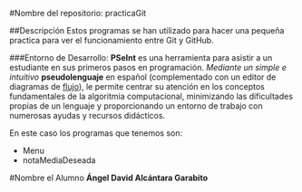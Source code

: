 #Nombre del repositorio: practicaGit

##Descripción
Estos programas se han utilizado para hacer una pequeña practica para ver el funcionamiento entre Git y GitHub.

###Entorno de Desarrollo:
**PSeInt** es una herramienta para asistir a un estudiante en sus primeros pasos en programación. *Mediante un simple e intuitivo* **pseudolenguaje** en español (complementado con un editor de diagramas de <u>flujo</u>), le permite centrar su atención en los conceptos fundamentales de la algoritmia computacional, minimizando las dificultades propias de un lenguaje y proporcionando un entorno de trabajo con numerosas ayudas y recursos didácticos.

En este caso los programas que tenemos son:
- Menu
- notaMediaDeseada

#Nombre el Alumno
**Ángel David Alcántara Garabito**
